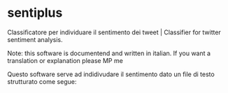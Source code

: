 # sentiplus
Classificatore per individuare il sentimento dei tweet | Classifier for twitter sentiment analysis.

Note: this software is documentend and written in italian. 
If you want a translation or explanation please MP me

Questo software serve ad indidivudare il sentimento dato un file di testo strutturato come segue:
